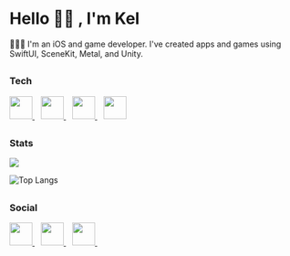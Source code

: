 <h1 align="left">Hello 👋🏽 , I'm Kel</h1>

👨🏽‍💻 I'm an iOS and game developer. I've created apps and games using SwiftUI, SceneKit, Metal, and Unity. 

## <h3 align="left">Tech</h3>

<p align="left"> 
<a href="https://developer.apple.com/swift/" > <img src="https://www.vectorlogo.zone/logos/swift/swift-icon.svg" width="40"/> </a> &ensp;
<a href="https://unity.com/" > <img src="https://www.vectorlogo.zone/logos/unity3d/unity3d-icon.svg" width="40"/> </a> &ensp;
<a href="https://firebase.com/" > <img src="https://www.vectorlogo.zone/logos/firebase/firebase-icon.svg" width="40"/> </a> &ensp;
<a href="https://bitrise.io" > <img src="https://www.vectorlogo.zone/logos/bitriseio/bitriseio-icon.svg" width="40"/> </a>
</p>

## <h3 align="left">Stats</h3>

<a href="">
  <img align="centre" src="https://github-readme-stats.vercel.app/api?username=KelCodesStuff&count_private=true&include_all_commits=true&show_icons=true&theme=gotham" />
<a />
  
![Top Langs](https://github-readme-stats.vercel.app/api/top-langs/?username=KelCodesStuff&theme=gotham)

## <h3 align="left">Social</h3>

<p align="left"> 
<a href="https://linkedin.com/in/kelcodes" > <img src="https://www.vectorlogo.zone/logos/linkedin/linkedin-icon.svg" width="40"/> </a> &ensp;
<a href="https://twitter.com/isequaltokel" > <img src="https://www.vectorlogo.zone/logos/twitter/twitter-official.svg" width="40"/> </a> &ensp;
<a href="https://twitch.com/in/kelcodes" > <img src="https://www.vectorlogo.zone/logos/twitch/twitch-icon.svg" width="40"/> </a> &ensp;
</p>


